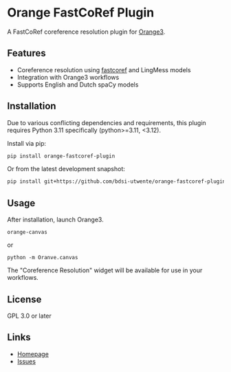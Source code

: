 # Orange FastCoRef Plugin

A FastCoRef coreference resolution plugin for [Orange3](https://orange.biolab.si/).

## Features

- Coreference resolution using [fastcoref](https://github.com/shon-otmazgin/fastcoref) and LingMess models
- Integration with Orange3 workflows
- Supports English and Dutch spaCy models

## Installation

Due to various conflicting dependencies and requirements, this plugin requires Python 3.11 specifically (python>=3.11, <3.12).

Install via pip:

```sh
pip install orange-fastcoref-plugin
```

Or from the latest development snapshot: 

```sh
pip install git+https://github.com/bdsi-utwente/orange-fastcoref-plugin.git
```

## Usage

After installation, launch Orange3. 

```
orange-canvas
```

or 

```
python -m Oranve.canvas
```

The "Coreference Resolution" widget will be available for use in your workflows.

## License

GPL 3.0 or later

## Links

- [Homepage](https://github.com/bdsi-utwente/orange-fastcoref-plugin)
- [Issues](https://github.com/bdsi-utwente/orange-fastcoref-plugin/issues)
